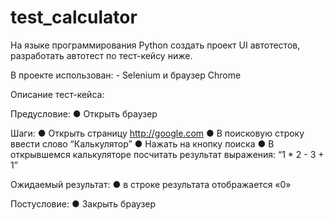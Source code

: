 # test_calculator
 
 На языке программирования Python создать проект UI автотестов, разработать автотест по тест-кейсу ниже. 

В проекте использован: - Selenium и браузер Chrome
 
Описание тест-кейса: 

Предусловие: 
● Открыть браузер 

Шаги: 
● Открыть страницу http://google.com
● В поисковую строку ввести слово “Калькулятор” 
● Нажать на кнопку поиска 
● В открывшемся калькуляторе посчитать результат выражения: “1 * 2 - 3 + 1”  

Ожидаемый результат: 
● в строке результата отображается «0» 

Постусловие: 
● Закрыть браузер


